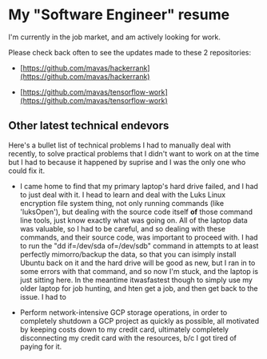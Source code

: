 <!---
- 👋 Hi, I’m @mavas
- 👀 I’m currently interested in getting hired for software work.
- 🌱 I’m currently learning to pass the official TensorFlow certification
- 💞️ I’m looking to collaborate on ...
- 📫 How to reach me ...
--->
# My "Software Engineer" resume

I'm currently in the job market, and am actively looking for work.

Please check back often to see the updates made to these 2 repositories:
- [https://github.com/mavas/hackerrank](https://github.com/mavas/hackerrank)

- [https://github.com/mavas/tensorflow-work](https://github.com/mavas/tensorflow-work)
<!---
mavas/mavas is a ✨ special ✨ repository because its `README.md` (this file) appears on your GitHub profile.
You can click the Preview link to take a look at your changes.
--->

## Other latest technical endevors

Here's a bullet list of technical problems I had to manually deal with recently, to solve practical problems that I didn't want to work on at the time but I had to because it happened by suprise and I was the only one who could fix it.

- I came home to find that my primary laptop's hard drive failed, and I had to just deal with it.  I head to learn and deal with the Luks Linux encryption file system thing, not only running commands (like 'luksOpen'), but dealing with the source code itself **of** those command line tools, just know exactly what was going on.  All of the laptop data was valuable, so I had to be careful, and so dealing with these commands, and  their source code, was important to proceed with.  I had to run the "dd if=/dev/sda of=/dev/sdb" command in attempts to at least perfectly mimorro/backup the data, so that you can isimply install Ubuntu back on it and the hard drive will be good as new, but I ran in to some errors with that command, and so now I'm stuck, and the laptop is just sitting here.  In the meantime itwasfastest though to simply use my older laptop for job hunting, and hten get a job, and then get back to the issue.  I had to 

- Perform network-intensive GCP storage operations, in order to completely shutdown a GCP project as quickly as possible, all motivated by keeping costs down to my credit card, ultimately completely disconnecting my credit card with the resources, b/c I got tired of paying for it.
